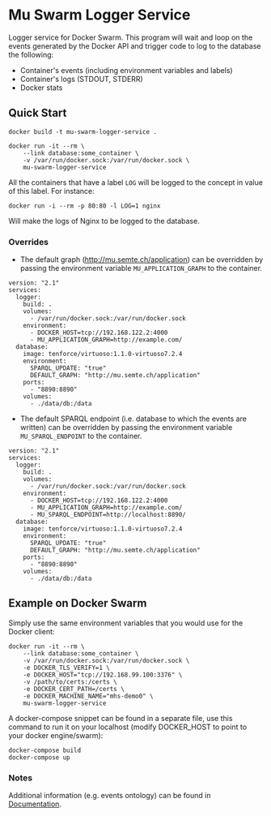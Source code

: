Mu Swarm Logger Service
=======================

Logger service for Docker Swarm. This program will wait and loop on the events
generated by the Docker API and trigger code to log to the database the
following:

 *  Container's events (including environment variables and labels)
 *  Container's logs (STDOUT, STDERR)
 *  Docker stats

Quick Start
-----------

```
docker build -t mu-swarm-logger-service .

docker run -it --rm \
    --link database:some_container \
    -v /var/run/docker.sock:/var/run/docker.sock \
    mu-swarm-logger-service
```

All the containers that have a label `LOG` will be logged to the concept in
value of this label. For instance:

```
docker run -i --rm -p 80:80 -l LOG=1 nginx
```

Will make the logs of Nginx to be logged to the database.


### Overrides

 *  The default graph (http://mu.semte.ch/application) can be overridden by passing the environment variable
    `MU_APPLICATION_GRAPH` to the container.
```
version: "2.1"
services:
  logger:
    build: .
    volumes:
      - /var/run/docker.sock:/var/run/docker.sock
    environment:
      - DOCKER_HOST=tcp://192.168.122.2:4000
      - MU_APPLICATION_GRAPH=http://example.com/
  database:
    image: tenforce/virtuoso:1.1.0-virtuoso7.2.4
    environment:
      SPARQL_UPDATE: "true"
      DEFAULT_GRAPH: "http://mu.semte.ch/application"
    ports:
      - "8890:8890"
    volumes:
      - ./data/db:/data
```
 *  The default SPARQL endpoint (i.e. database to which the events are written) can be overridden by passing the environment
    variable `MU_SPARQL_ENDPOINT` to the container.
```
version: "2.1"
services:
  logger:
    build: .
    volumes:
      - /var/run/docker.sock:/var/run/docker.sock
    environment:
      - DOCKER_HOST=tcp://192.168.122.2:4000
      - MU_APPLICATION_GRAPH=http://example.com/
      - MU_SPARQL_ENDPOINT=http://localhost:8890/
  database:
    image: tenforce/virtuoso:1.1.0-virtuoso7.2.4
    environment:
      SPARQL_UPDATE: "true"
      DEFAULT_GRAPH: "http://mu.semte.ch/application"
    ports:
      - "8890:8890"
    volumes:
      - ./data/db:/data
```

Example on Docker Swarm
-----------------------

Simply use the same environment variables that you would use for the Docker
client:

```
docker run -it --rm \
    --link database:some_container \
    -v /var/run/docker.sock:/var/run/docker.sock \
    -e DOCKER_TLS_VERIFY=1 \
    -e DOCKER_HOST="tcp://192.168.99.100:3376" \
    -v /path/to/certs:/certs \
    -e DOCKER_CERT_PATH=/certs \
    -e DOCKER_MACHINE_NAME="mhs-demo0" \
    mu-swarm-logger-service
```

A docker-compose snippet can be found in a separate file, use this command to run it on your localhost (modify DOCKER_HOST to point to your docker engine/swarm):
```
docker-compose build
docker-compose up
```

### Notes

Additional information (e.g. events ontology) can be found in [Documentation](./docs/README.md).
